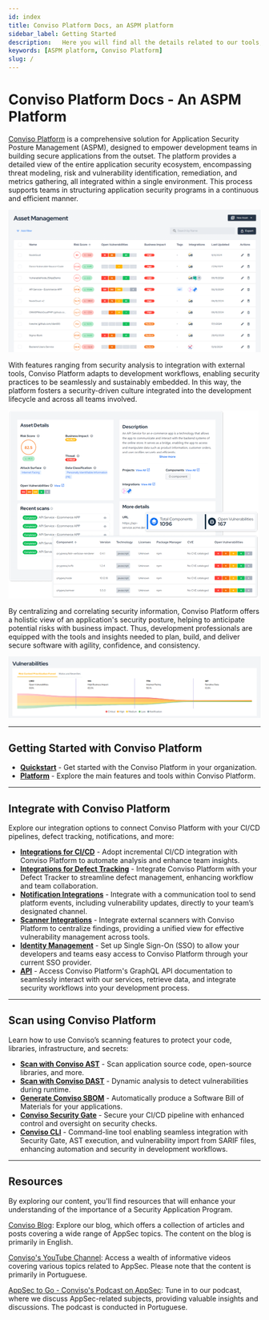 ```yaml
---
id: index
title: Conviso Platform Docs, an ASPM platform
sidebar_label: Getting Started
description:   Here you will find all the details related to our tools, integrations and better usability of the Conviso Platform, an ASPM platform. Welcome!
keywords: [ASPM platform, Conviso Platform]
slug: /
---
```


# Conviso Platform Docs - An ASPM Platform

[Conviso Platform](https://cta-service-cms2.hubspot.com/web-interactives/public/v1/track/redirect?encryptedPayload=AVxigLKtcWzoFbzpyImNNQsXC9S54LjJuklwM39zNd7hvSoR%2FVTX%2FXjNdqdcIIDaZwGiNwYii5hXwRR06puch8xINMyL3EXxTMuSG8Le9if9juV3u%2F%2BX%2FCKsCZN1tLpW39gGnNpiLedq%2BrrfmYxgh8G%2BTcRBEWaKasQ%3D&webInteractiveContentId=125788977029&portalId=5613826) is a comprehensive solution for Application Security Posture Management (ASPM), designed to empower development teams in building secure applications from the outset. The platform provides a detailed view of the entire application security ecosystem, encompassing threat modeling, risk and vulnerability identification, remediation, and metrics gathering, all integrated within a single environment. This process supports teams in structuring application security programs in a continuous and efficient manner.

<div style={{textAlign: 'center'}}>

![img](../static/img/getting-started/getting-started1.png)

</div>

With features ranging from security analysis to integration with external tools, Conviso Platform adapts to development workflows, enabling security practices to be seamlessly and sustainably embedded. In this way, the platform fosters a security-driven culture integrated into the development lifecycle and across all teams involved.

<div style={{textAlign: 'center'}}>

![img](../static/img/getting-started/getting-started2.png)

</div>

By centralizing and correlating security information, Conviso Platform offers a holistic view of an application's security posture, helping to anticipate potential risks with business impact. Thus, development professionals are equipped with the tools and insights needed to plan, build, and deliver secure software with agility, confidence, and consistency. 

<div style={{textAlign: 'center'}}>

![img](../static/img/getting-started/getting-started3.png)

</div>

---

## Getting Started with Conviso Platform

- **[Quickstart](./quickstart/quickstart.md)** - Get started with the Conviso Platform in your organization.
- **[Platform](./platform/asset-management.md)** - Explore the main features and tools within Conviso Platform.

---

## Integrate with Conviso Platform

Explore our integration options to connect Conviso Platform with your CI/CD pipelines, defect tracking, notifications, and more:

- **[Integrations for CI/CD](./integrations/integrations_intro.md#conviso-platform-cicd-integration)** - Adopt incremental CI/CD integration with Conviso Platform to automate analysis and enhance team insights.
- **[Integrations for Defect Tracking](./integrations/integrations_intro.md#defectbug-tracking-integration)** - Integrate Conviso Platform with your Defect Tracker to streamline defect management, enhancing workflow and team collaboration.
- **[Notification Integrations](./integrations/integrations_intro.md#communication-and-notification)** - Integrate with a communication tool to send platform events, including vulnerability updates, directly to your team’s designated channel.
- **[Scanner Integrations](./integrations/integrations_intro.md#consolidate-vulnerability-management-through-integrated-security-scans)** - Integrate external scanners with Conviso Platform to centralize findings, providing a unified view for effective vulnerability management across tools.
- **[Identity Management](./integrations/integrations_intro.md#set-up-conviso-platform-single-sign-on-sso)** - Set up Single Sign-On (SSO) to allow your developers and teams easy access to Conviso Platform through your current SSO provider.
- **[API](./api/api-overview.md)** - Access Conviso Platform's GraphQL API documentation to seamlessly interact with our services, retrieve data, and integrate security workflows into your development process.

---

## Scan using Conviso Platform

Learn how to use Conviso’s scanning features to protect your code, libraries, infrastructure, and secrets:

- **[Scan with Conviso AST](./security-scans/conviso-ast/conviso-ast.md)** - Scan application source code, open-source libraries, and more.
- **[Scan with Conviso DAST](./security-scans/conviso-dast/conviso-dast.md)** - Dynamic analysis to detect vulnerabilities during runtime.
- **[Generate Conviso SBOM](./security-scans/conviso-sbom/conviso-sbom.md)** - Automatically produce a Software Bill of Materials for your applications.
- **[Conviso Security Gate](./cli/security-gate.md)** - Secure your CI/CD pipeline with enhanced control and oversight on security checks.
- **[Conviso CLI](./cli/installation.md)** - Command-line tool enabling seamless integration with Security Gate, AST execution, and vulnerability import from SARIF files, enhancing automation and security in development workflows.
---

## Resources
By exploring our content, you'll find resources that will enhance your understanding of the importance of a Security Application Program.

[Conviso Blog](https://bit.ly/3JtXM8A): Explore our blog, which offers a collection of articles and posts covering a wide range of AppSec topics. The content on the blog is primarily in English.

[Conviso's YouTube Channel](https://bit.ly/3NIbbfM): Access a wealth of informative videos covering various topics related to AppSec. Please note that the content is primarily in Portuguese.

[AppSec to Go - Conviso's Podcast on AppSec](https://spoti.fi/43UJQwN): Tune in to our podcast, where we discuss AppSec-related subjects, providing valuable insights and discussions. The podcast is conducted in Portuguese.